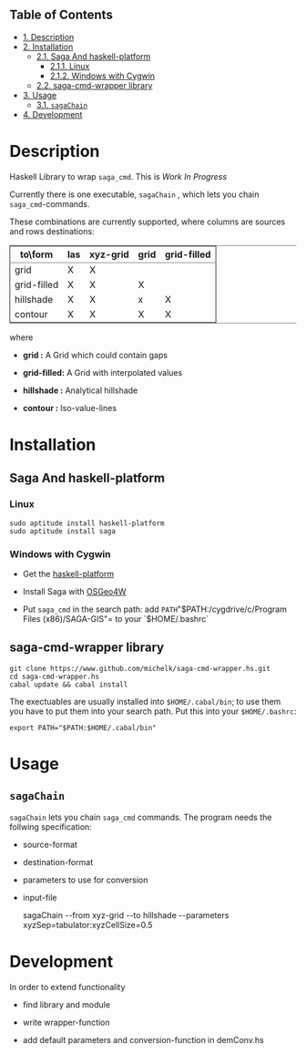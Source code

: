 <div id="table-of-contents">
<h2>Table of Contents</h2>
<div id="text-table-of-contents">
<ul>
<li><a href="#sec-1">1. Description</a></li>
<li><a href="#sec-2">2. Installation</a>
<ul>
<li><a href="#sec-2-1">2.1. Saga And haskell-platform</a>
<ul>
<li><a href="#sec-2-1-1">2.1.1. Linux</a></li>
<li><a href="#sec-2-1-2">2.1.2. Windows with Cygwin</a></li>
</ul>
</li>
<li><a href="#sec-2-2">2.2. saga-cmd-wrapper library</a></li>
</ul>
</li>
<li><a href="#sec-3">3. Usage</a>
<ul>
<li><a href="#sec-3-1">3.1. <code>sagaChain</code></a></li>
</ul>
</li>
<li><a href="#sec-4">4. Development</a></li>
</ul>
</div>
</div>

# Description

Haskell Library to wrap `saga_cmd`. This is *Work In Progress*

Currently there is one executable, `sagaChain` , which lets you
chain `saga_cmd`-commands.

These combinations are currently supported, where columns are
sources and rows destinations:

<table border="2" cellspacing="0" cellpadding="6" rules="groups" frame="hsides">


<colgroup>
<col  class="left" />

<col  class="left" />

<col  class="left" />

<col  class="left" />

<col  class="left" />
</colgroup>
<thead>
<tr>
<th scope="col" class="left">to\form</th>
<th scope="col" class="left">las</th>
<th scope="col" class="left">xyz-grid</th>
<th scope="col" class="left">grid</th>
<th scope="col" class="left">grid-filled</th>
</tr>
</thead>

<tbody>
<tr>
<td class="left">grid</td>
<td class="left">X</td>
<td class="left">X</td>
<td class="left">&#xa0;</td>
<td class="left">&#xa0;</td>
</tr>


<tr>
<td class="left">grid-filled</td>
<td class="left">X</td>
<td class="left">X</td>
<td class="left">X</td>
<td class="left">&#xa0;</td>
</tr>


<tr>
<td class="left">hillshade</td>
<td class="left">X</td>
<td class="left">X</td>
<td class="left">x</td>
<td class="left">X</td>
</tr>


<tr>
<td class="left">contour</td>
<td class="left">X</td>
<td class="left">X</td>
<td class="left">X</td>
<td class="left">X</td>
</tr>
</tbody>
</table>

where

-   **grid       :** A Grid which could contain gaps

-   **grid-filled:** A Grid with interpolated values

-   **hillshade  :** Analytical hillshade

-   **contour    :** Iso-value-lines

# Installation

## Saga And haskell-platform

### Linux

    sudo aptitude install haskell-platform
    sudo aptitude install saga

### Windows with Cygwin

-   Get the [haskell-platform](http://www.haskell.org/platform/)

-   Install Saga with [OSGeo4W](http://trac.osgeo.org/osgeo4w/)

-   Put `saga_cmd` in the search path: add `PATH`"$PATH:/cygdrive/c/Program
    Files (x86)/SAGA-GIS"= to your `$HOME/.bashrc`

## saga-cmd-wrapper library

    git clone https://www.github.com/michelk/saga-cmd-wrapper.hs.git
    cd saga-cmd-wrapper.hs
    cabal update && cabal install

The exectuables are usually installed into `$HOME/.cabal/bin`; to
use them you have to put them into your search path. Put this into
your `$HOME/.bashrc`:

    export PATH="$PATH:$HOME/.cabal/bin"

# Usage

## `sagaChain`

`sagaChain` lets you chain `saga_cmd` commands. The program needs the
follwing specification:

-   source-format

-   destination-format

-   parameters to use for conversion

-   input-file

    sagaChain --from xyz-grid --to hillshade --parameters xyzSep=tabulator:xyzCellSize=0.5

# Development

In order to extend functionality

-   find library and module

-   write wrapper-function

-   add default parameters and conversion-function in demConv.hs
